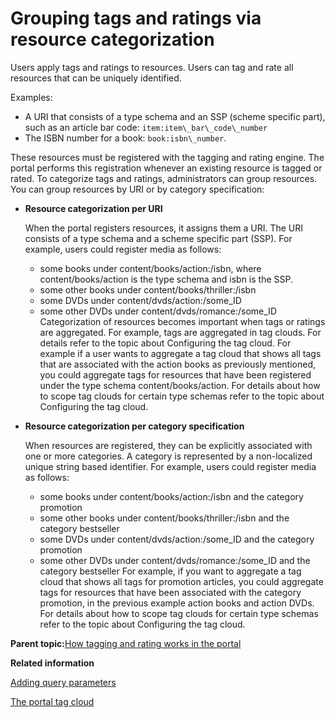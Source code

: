 # Grouping tags and ratings via resource categorization

Users apply tags and ratings to resources. Users can tag and rate all resources that can be uniquely identified.

Examples:

-   A URI that consists of a type schema and an SSP \(scheme specific part\), such as an article bar code: `item:item\_bar\_code\_number`
-   The ISBN number for a book: `book:isbn\_number`.

These resources must be registered with the tagging and rating engine. The portal performs this registration whenever an existing resource is tagged or rated. To categorize tags and ratings, administrators can group resources. You can group resources by URI or by category specification:

-   **Resource categorization per URI**

    When the portal registers resources, it assigns them a URI. The URI consists of a type schema and a scheme specific part \(SSP\). For example, users could register media as follows:

    -   some books under content/books/action:/isbn, where content/books/action is the type schema and isbn is the SSP.
    -   some other books under content/books/thriller:/isbn
    -   some DVDs under content/dvds/action:/some\_ID
    -   some other DVDs under content/dvds/romance:/some\_ID
    Categorization of resources becomes important when tags or ratings are aggregated. For example, tags are aggregated in tag clouds. For details refer to the topic about Configuring the tag cloud. For example if a user wants to aggregate a tag cloud that shows all tags that are associated with the action books as previously mentioned, you could aggregate tags for resources that have been registered under the type schema content/books/action. For details about how to scope tag clouds for certain type schemas refer to the topic about Configuring the tag cloud.

-   **Resource categorization per category specification**

    When resources are registered, they can be explicitly associated with one or more categories. A category is represented by a non-localized unique string based identifier. For example, users could register media as follows:

    -   some books under content/books/action:/isbn and the category promotion
    -   some other books under content/books/thriller:/isbn and the category bestseller
    -   some DVDs under content/dvds/action:/some\_ID and the category promotion
    -   some other DVDs under content/dvds/romance:/some\_ID and the category bestseller
    For example, if you want to aggregate a tag cloud that shows all tags for promotion articles, you could aggregate tags for resources that have been associated with the category promotion, in the previous example action books and action DVDs. For details about how to scope tag clouds for certain type schemas refer to the topic about Configuring the tag cloud.


**Parent topic:**[How tagging and rating works in the portal ](../admin-system/tag_rate_adm_gen.md)

**Related information**  


[Adding query parameters](../admin-system/tag_rate_api_rest_add_qparms.md)

[The portal tag cloud ](../admin-system/tag_rate_tag_cloud.md)

